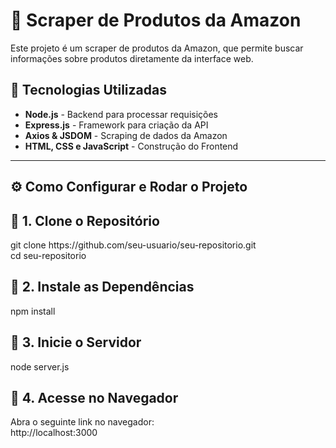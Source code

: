# 🛒 Scraper de Produtos da Amazon

Este projeto é um scraper de produtos da Amazon, que permite buscar informações sobre produtos diretamente da interface web.

## 🚀 Tecnologias Utilizadas

- **Node.js** - Backend para processar requisições
- **Express.js** - Framework para criação da API
- **Axios & JSDOM** - Scraping de dados da Amazon
- **HTML, CSS e JavaScript** - Construção do Frontend

---

## ⚙️ Como Configurar e Rodar o Projeto

<h2>🔹 1. Clone o Repositório</h2>
git clone https://github.com/seu-usuario/seu-repositorio.git <br/>
cd seu-repositorio <br/>

<h2>🔹 2. Instale as Dependências</h2>
npm install <br/>

<h2>🔹 3. Inicie o Servidor</h2>
node server.js <br/>

<h2>🔹 4. Acesse no Navegador</h2>
Abra o seguinte link no navegador: <br/>
http://localhost:3000 <br/>
